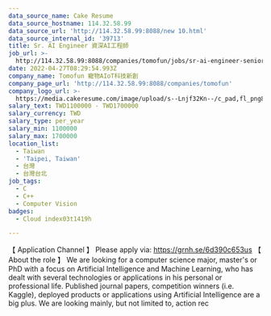```yaml
---
data_source_name: Cake Resume
data_source_hostname: 114.32.58.99
data_source_url: 'http://114.32.58.99:8088/new 10.html'
data_source_internal_id: '39713'
title: Sr. AI Engineer 資深AI工程師
job_url: >-
  http://114.32.58.99:8088/companies/tomofun/jobs/sr-ai-engineer-senior-ai-engineer
date: 2022-04-27T08:29:54.993Z
company_name: Tomofun 寵物AIoT科技新創
company_page_url: 'http://114.32.58.99:8088/companies/tomofun'
company_logo_url: >-
  https://media.cakeresume.com/image/upload/s--Lnjf32Kn--/c_pad,fl_png8,h_200,w_200/v1594890273/ztfrcn5jli33qaw9bpsz.png
salary_text: TWD1100000 - TWD1700000
salary_currency: TWD
salary_type: per_year
salary_min: 1100000
salary_max: 1700000
location_list:
  - Taiwan
  - 'Taipei, Taiwan'
  - 台灣
  - 台灣台北
job_tags:
  - C
  - C++
  - Computer Vision
badges:
  - Cloud index03t1419h

---
```


【 Application Channel 】 Please apply via: https://grnh.se/6d390c653us 【 About the role 】 We are looking for a computer science major, master's or PhD with a focus on Artificial Intelligence and Machine Learning, who has dealt with several technologies or applications in his personal or professional life. Published journal papers, competition winners (i.e. Kaggle), deployed products or applications using Artificial Intelligence are a big plus. We are looking mainly, but not limited to, action rec